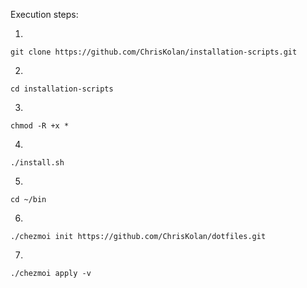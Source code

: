 Execution steps:

1.
```
git clone https://github.com/ChrisKolan/installation-scripts.git
```
2.
```
cd installation-scripts
```
3.
```
chmod -R +x *
```
4.
```
./install.sh
```

5.
```
cd ~/bin
```
6.
```
./chezmoi init https://github.com/ChrisKolan/dotfiles.git
```
7.
```
./chezmoi apply -v
```
